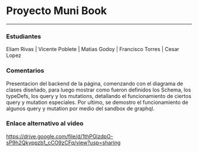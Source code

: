 
# Proyecto Muni Book
-----
### Estudiantes
Eliam Rivas  | Vicente Poblete | Matias Godoy | Francisco Torres | Cesar Lopez 

### Comentarios
Presentacion del backend de la página, comenzando con el diagrama de clases diseñado, para luego mostrar como fueron definidos los Schema, los typeDefs, los query y los mutations, detallando el funcionamiento de ciertos query y mutation especiales. Por ultimo, se demostro el funcionamiento de algunos query y mutation por medio del sandbox de graphql.

### Enlace alternativo al video

https://drive.google.com/file/d/1thPGlzdpO-sP9h2Qkyppzb1_cCO9zCFq/view?usp=sharing
